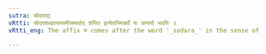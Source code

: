 ```yaml
---
sutra: सोदराद्य
vRtti: सोदरशब्दात्सप्तमीसमर्थात् शयित इत्येतस्मिन्नर्थे यः प्रत्ययो भवति ॥
vRtti_eng: The affix य comes after the word '_sodara_' in the sense of 'who sleeps,' the word being in the 7th case in construction.

---
```

